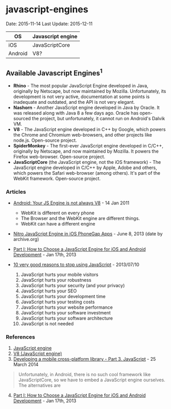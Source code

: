 # javascript-engines #
Date: 2015-11-14
Last Update: 2015-12-11


| OS      | Javascript engine |
|---------|-------------------|
| iOS     | JavaScriptCore    |
| Android | V8?               |


## Available Javascript Engines<sup>1</sup> ##

- **Rhino** - The most popular JavaScript Engine developed in Java, originally by Netscape, but now maintained by Mozilla. Unfortunately, its development is not very active, documentation at some points is inadequate and outdated, and the API is not very elegant.
- **Nashorn** - Another JavaScript engine developed in Java by Oracle. It was released along with Java 8 a few days ago. Oracle has open-sourced the project, but unfortunately, it cannot run on Android's Dalvik VM.
- **V8** - The JavaScript engine developed in C++ by Google, which powers the Chrome and Chromium web-browsers, and other projects like node.js. Open-source project.
- **SpiderMonkey** - The first-ever JavaScript engine developed in C/C++, originally by Netscape, and now maintained by Mozilla. It powers the Firefox web-browser. Open-source project.
- **JavaScriptCore** (the JavaScript engine, not the iOS framework) - The JavaScript engine developed in C/C++ by Apple, Adobe and others, which powers the Safari web-browser (among others). It's part of the WebKit framework. Open-source project.


### Articles ###

- [Android: Your JS Engine is not always V8](http://phonegap.com/2011/01/14/android-your-js-engine-is-not-always-v8/) - 14 Jan 2011
    - WebKit is different on every phone
    - The Browser and the WebKit engine are different things.
    - WebKit can have a different engine

- [Nitro JavaScript Engine in iOS PhoneGap Apps](phonegap-tips.com/articles/nitro-javascript-engine-in-ios-phonegap-apps.html) - June 8, 2013 (date by archive.org)

- [Part I: How to Choose a JavaScript Engine for iOS and Android Development](http://openaphid.github.io/blog/2013/01/17/part-i-how-to-choose-a-javascript-engine-for-ios-and-android-apps/) - Jan 17th, 2013

- [10 very good reasons to stop using JavaScript](https://www.leaseweb.com/labs/2013/07/10-very-good-reasons-to-stop-using-javascript/) - 2013/07/10
    1. JavaScript hurts your mobile visitors
    2. JavaScript hurts your robustness
    3. JavaScript hurts your security (and your privacy)
    4. JavaScript hurts your SEO
    5. JavaScript hurts your development time
    6. JavaScript hurts your testing costs
    7. JavaScript hurts your website performance
    8. JavaScript hurts your software investment
    9. JavaScript hurts your software architecture
    10. JavaScript is not needed


### References ###

1. [JavaScript engine](https://en.wikipedia.org/wiki/JavaScript_engine)
2. [V8 (JavaScript engine)](https://en.wikipedia.org/wiki/V8_%28JavaScript_engine%29)
3. [Developing a mobile cross-platform library - Part 3. JavaScript](http://www.skyscanner.net/blogs/developing-mobile-cross-platform-library-part-3-javascript) - 25 March 2014

> Unfortunately, in Android, there is no such cool framework like JavaScriptCore, so we have to embed a JavaScript engine ourselves. The alternatives are

4. [Part I: How to Choose a JavaScript Engine for iOS and Android Development](http://openaphid.github.io/blog/2013/01/17/part-i-how-to-choose-a-javascript-engine-for-ios-and-android-apps/) - Jan 17th, 2013
